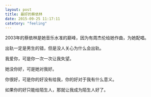 ```yaml
---
layout: post
title: 最好的蔡依林
date: 2015-09-25 11:17:11
catetory: "feeling"
---
```


2003年的蔡依林是她音乐水准的巅峰，因为有周杰伦给她作曲，为她配唱。 

出轨一定是男生的错，但是没人关心为什么会出轨。  

我爱你，可是你一次一次让我失望。  

她没你好，可是她对我好。  

你很好，可是你的好没有给我，你的好对于我有什么意义。  

如果你的好只能给陌生人，那就让我成为陌生人好了。  
